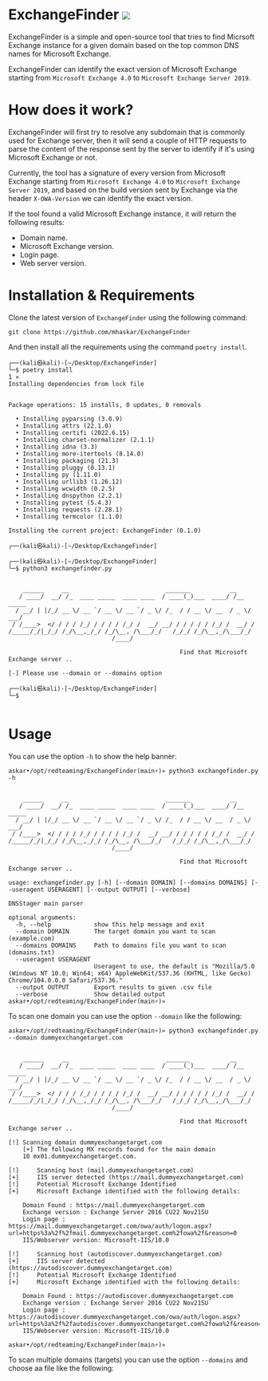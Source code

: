 # ExchangeFinder ![](https://img.shields.io/badge/python-3-blue)

ExchangeFinder is a simple and open-source tool that tries to find Micrsoft Exchange instance for a given domain based on the top common DNS names for Microsoft Exchange.

ExchangeFinder can identify the exact version of Microsoft Exchange starting from `Microsoft Exchange 4.0` to `Microsoft Exchange Server 2019`.

# How does it work?

ExchangeFinder will first try to resolve any subdomain that is commonly used for Exchange server, then it will send a couple of HTTP requests to parse the content of the response sent by the server to identify if it's using Microsoft Exchange or not.

Currently, the tool has a signature of every version from Microsoft Exchange starting from `Microsoft Exchange 4.0` to `Microsoft Exchange Server 2019`, and based on the build version sent by Exchange via the header `X-OWA-Version` we can identify the exact version.

If the tool found a valid Microsoft Exchange instance, it will return the following results:

* Domain name.
* Microsoft Exchange version.
* Login page.
* Web server version. 

# Installation & Requirements

Clone the latest version of `ExchangeFinder` using the following command:

`git clone https://github.com/mhaskar/ExchangeFinder`

And then install all the requirements using the command `poetry install`.

```
┌──(kali㉿kali)-[~/Desktop/ExchangeFinder]
└─$ poetry install                                                                                                                   1 ⨯
Installing dependencies from lock file


Package operations: 15 installs, 0 updates, 0 removals

  • Installing pyparsing (3.0.9)
  • Installing attrs (22.1.0)
  • Installing certifi (2022.6.15)
  • Installing charset-normalizer (2.1.1)
  • Installing idna (3.3)
  • Installing more-itertools (8.14.0)
  • Installing packaging (21.3)
  • Installing pluggy (0.13.1)
  • Installing py (1.11.0)
  • Installing urllib3 (1.26.12)
  • Installing wcwidth (0.2.5)
  • Installing dnspython (2.2.1)
  • Installing pytest (5.4.3)
  • Installing requests (2.28.1)
  • Installing termcolor (1.1.0)

Installing the current project: ExchangeFinder (0.1.0)
                                                                                                                                         
┌──(kali㉿kali)-[~/Desktop/ExchangeFinder]

```

```
┌──(kali㉿kali)-[~/Desktop/ExchangeFinder]
└─$ python3 exchangefinder.py 

    
    ______     __                           _______           __         
   / ____/  __/ /_  ____ _____  ____ ____  / ____(_)___  ____/ /__  _____
  / __/ | |/_/ __ \/ __ `/ __ \/ __ `/ _ \/ /_  / / __ \/ __  / _ \/ ___/
 / /____>  </ / / / /_/ / / / / /_/ /  __/ __/ / / / / / /_/ /  __/ /    
/_____/_/|_/_/ /_/\__,_/_/ /_/\__, /\___/_/   /_/_/ /_/\__,_/\___/_/     
                             /____/                                        
                                                
                                                Find that Microsoft Exchange server ..
    
[-] Please use --domain or --domains option
                                                                                                                                         
┌──(kali㉿kali)-[~/Desktop/ExchangeFinder]
└─$ 
                                                                              
```

# Usage

You can use the option `-h` to show the help banner:

```
askar•/opt/redteaming/ExchangeFinder(main⚡)» python3 exchangefinder.py -h                                                                                                          

    
    ______     __                           _______           __         
   / ____/  __/ /_  ____ _____  ____ ____  / ____(_)___  ____/ /__  _____
  / __/ | |/_/ __ \/ __ `/ __ \/ __ `/ _ \/ /_  / / __ \/ __  / _ \/ ___/
 / /____>  </ / / / /_/ / / / / /_/ /  __/ __/ / / / / / /_/ /  __/ /    
/_____/_/|_/_/ /_/\__,_/_/ /_/\__, /\___/_/   /_/_/ /_/\__,_/\___/_/     
                             /____/                                        
                                                
                                                Find that Microsoft Exchange server ..
    
usage: exchangefinder.py [-h] [--domain DOMAIN] [--domains DOMAINS] [--useragent USERAGENT] [--output OUTPUT] [--verbose]

DNSStager main parser

optional arguments:
  -h, --help            show this help message and exit
  --domain DOMAIN       The target domain you want to scan (example.com)
  --domains DOMAINS     Path to domains file you want to scan (domains.txt)
  --useragent USERAGENT
                        Useragent to use, the default is "Mozilla/5.0 (Windows NT 10.0; Win64; x64) AppleWebKit/537.36 (KHTML, like Gecko) Chrome/104.0.0.0 Safari/537.36."
  --output OUTPUT       Export results to given .csv file
  --verbose             Show detailed output
askar•/opt/redteaming/ExchangeFinder(main⚡)»                                                                                                                                       

```

To scan one domain you can use the option `--domain` like the following:

```
askar•/opt/redteaming/ExchangeFinder(main⚡)» python3 exchangefinder.py --domain dummyexchangetarget.com                                                                                           

    
    ______     __                           _______           __         
   / ____/  __/ /_  ____ _____  ____ ____  / ____(_)___  ____/ /__  _____
  / __/ | |/_/ __ \/ __ `/ __ \/ __ `/ _ \/ /_  / / __ \/ __  / _ \/ ___/
 / /____>  </ / / / /_/ / / / / /_/ /  __/ __/ / / / / / /_/ /  __/ /    
/_____/_/|_/_/ /_/\__,_/_/ /_/\__, /\___/_/   /_/_/ /_/\__,_/\___/_/     
                             /____/                                        
                                                
                                                Find that Microsoft Exchange server ..
    
[!] Scanning domain dummyexchangetarget.com
	[+] The following MX records found for the main domain
	10 mx01.dummyexchangetarget.com.

[!] 	Scanning host (mail.dummyexchangetarget.com)
[+] 	IIS server detected (https://mail.dummyexchangetarget.com)
[!] 	Potential Microsoft Exchange Identified
[+] 	Microsoft Exchange identified with the following details:

	Domain Found : https://mail.dummyexchangetarget.com
	Exchange version : Exchange Server 2016 CU22 Nov21SU
	Login page : https://mail.dummyexchangetarget.com/owa/auth/logon.aspx?url=https%3a%2f%2fmail.dummyexchangetarget.com%2fowa%2f&reason=0
	IIS/Webserver version: Microsoft-IIS/10.0

[!] 	Scanning host (autodiscover.dummyexchangetarget.com)
[+] 	IIS server detected (https://autodiscover.dummyexchangetarget.com)
[!] 	Potential Microsoft Exchange Identified
[+] 	Microsoft Exchange identified with the following details:

	Domain Found : https://autodiscover.dummyexchangetarget.com
	Exchange version : Exchange Server 2016 CU22 Nov21SU
	Login page : https://autodiscover.dummyexchangetarget.com/owa/auth/logon.aspx?url=https%3a%2f%2fautodiscover.dummyexchangetarget.com%2fowa%2f&reason=0
	IIS/Webserver version: Microsoft-IIS/10.0

askar•/opt/redteaming/ExchangeFinder(main⚡)»                                                                                                                                       

```

To scan multiple domains (targets) you can use the option `--domains` and choose aa file like the following:

